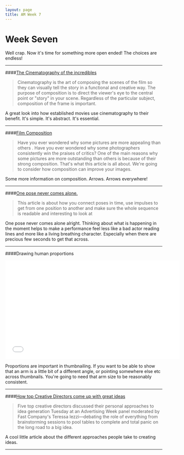 ```yaml
---
layout: page
title: AM Week 7
---
```


# Week Seven

Well crap. Now it's time for something more open ended! The choices are endless!

----

####[The Cinematography of the incredibles](http://www.floobynooby.blogspot.ca/2014/01/the-cinematography-of-incredibles-part-3.html)

>Cinematography is the art of composing the scenes of the film so they can visually tell the story in a functional and creative way. The purpose of composition is to direct the viewer's eye to the central point or "story" in your scene. Regardless of the particular subject, composition of the frame is important.

A great look into how established movies use cinematography to their benefit. It's simple. It's abstract. It's essential.

----

####[Film Composition](http://production.4filmmaking.com/cinematography7.html)

>Have you ever wondered why some pictures are more appealing than others .
>Have you ever wondered why some photographers consistently win the praises of critics?
>One of the main reasons why some pictures are more outstanding than others is because of their strong composition. That's what this article is all about. We're going to consider how composition can improve your images.

Some more information on composition. Arrows. Arrows everywhere!

----

####[One pose never comes alone.](http://www.animatorisland.com/perfect-posing-3/#more-1873)

>This article is about how you connect poses in time, use impulses to get from one position to another and make sure the whole sequence is readable and interesting to look at

One pose never comes alone alright. Thinking about what is happening in the moment helps to make a performance feel less like a bad actor reading lines and more like a living breathing character. Especially when there are precious few seconds to get that across.

----

####Drawing human proportions

<div class="js-video [vimeo, widescreen]"><iframe width="560" height="315" src="//www.youtube-nocookie.com/embed/eVBAPGBlnls?rel=0" frameborder="0" allowfullscreen></iframe></div>

Proportions are important in thumbnailing. If you want to be able to show that an arm is a little bit of a different angle, or pointing somewhere else etc across thumbnails. You're going to need that arm size to be reasonably consistent.

----

####[How top Creative Directors come up with great ideas](http://www.adweek.com/news/advertising-branding/genius-or-process-how-top-creative-directors-come-great-ideas-152697)

>Five top creative directors discussed their personal approaches to idea generation Tuesday at an Advertising Week panel moderated by Fast Company's Teressa Iezzi—debating the role of everything from brainstorming sessions to pool tables to complete and total panic on the long road to a big idea.

A cool little article about the different approaches people take to creating ideas.

----